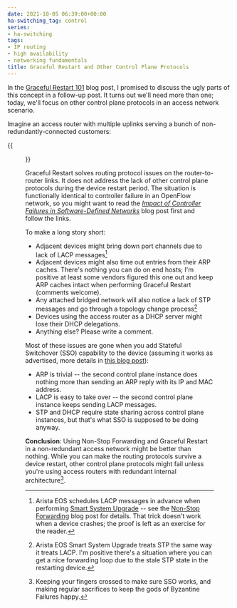 ```yaml
---
date: 2021-10-05 06:39:00+00:00
ha-switching_tag: control
series:
- ha-switching
tags:
- IP routing
- high availability
- networking fundamentals
title: Graceful Restart and Other Control Plane Protocols
---
```

In the [Graceful Restart 101](/2021/09/graceful-restart.html) blog post, I promised to discuss the ugly parts of this concept in a follow-up post. It turns out we'll need more than one; today, we'll focus on other control plane protocols in an access network scenario.

Imagine an access router with multiple uplinks serving a bunch of non-redundantly-connected customers:

{{<figure src="/2021/09/GR-access-router.png" caption="Non-redundant access network">}}
<!--more-->
Graceful Restart solves routing protocol issues on the router-to-router links. It does not address the lack of other control plane protocols during the device restart period. The situation is functionally identical to controller failure in an OpenFlow network, so you might want to read the *[Impact of Controller Failures in Software-Defined Networks](https://blog.ipspace.net/2019/06/impact-of-controller-failures-in.html)* blog post first and follow the links.
 
To make a long story short:

* Adjacent devices might bring down port channels due to lack of LACP messages[^1]
* Adjacent devices might also time out entries from their ARP caches. There's nothing you can do on end hosts; I'm positive at least some vendors figured this one out and keep ARP caches intact when performing Graceful Restart (comments welcome).
* Any attached bridged network will also notice a lack of STP messages and go through a topology change process[^2]
* Devices using the access router as a DHCP server might lose their DHCP delegations.
* Anything else? Please write a comment.

Most of these issues are gone when you add Stateful Switchover (SSO) capability to the device (assuming it works as advertised, more details in [this blog post](/2021/09/stateful-switchover.html)):

* ARP is trivial -- the second control plane instance does nothing more than sending an ARP reply with its IP and MAC address.
* LACP is easy to take over -- the second control plane instance keeps sending LACP messages.
* STP and DHCP require state sharing across control plane instances, but that's what SSO is supposed to be doing anyway.

**Conclusion**: Using Non-Stop Forwarding and Graceful Restart in a non-redundant access network might be better than nothing. While you can make the routing protocols survive a device restart, other control plane protocols might fail unless you're using access routers with redundant internal architecture[^3].

[^1]: Arista EOS schedules LACP messages in advance when performing [Smart System Upgrade](https://www.arista.com/en/um-eos/eos-leaf-smart-system-upgrade-leaf-ssu) -- see the [Non-Stop Forwarding](/2021/09/non-stop-forwarding.html) blog post for details. That trick doesn't work when a device crashes; the proof is left as an exercise for the reader.

[^2]: Arista EOS Smart System Upgrade treats STP the same way it treats LACP. I'm positive there's a situation where you can get a nice forwarding loop due to the stale STP state in the restarting device.

[^3]: Keeping your fingers crossed to make sure SSO works, and making regular sacrifices to keep the gods of Byzantine Failures happy.
